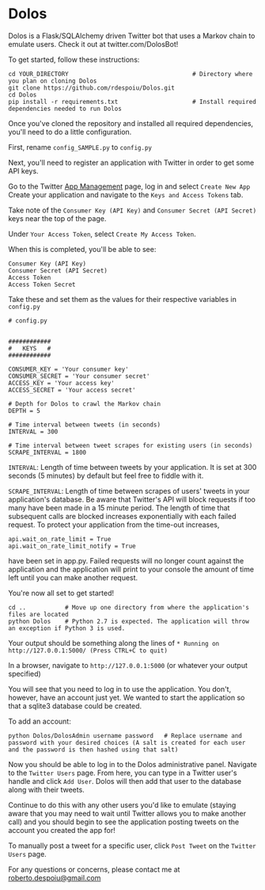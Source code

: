 # Dolos

Dolos is a Flask/SQLAlchemy driven Twitter bot that uses a Markov chain to emulate users.
Check it out at twitter.com/DolosBot!

To get started, follow these instructions:
```
cd YOUR_DIRECTORY                                   # Directory where you plan on cloning Dolos
git clone https://github.com/rdespoiu/Dolos.git
cd Dolos
pip install -r requirements.txt                     # Install required dependencies needed to run Dolos
```

Once you've cloned the repository and installed all required dependencies, you'll need to do a little configuration.

First, rename `config_SAMPLE.py` to `config.py`

Next, you'll need to register an application with Twitter in order to get some API keys.

Go to the Twitter [App Management](https://apps.twitter.com) page, log in and select `Create New App`
Create your application and navigate to the `Keys and Access Tokens` tab.

Take note of the `Consumer Key (API Key)` and `Consumer Secret (API Secret)` keys near the top of the page.

Under `Your Access Token`, select `Create My Access Token`.

When this is completed, you'll be able to see:
```
Consumer Key (API Key)
Consumer Secret (API Secret)
Access Token
Access Token Secret
```

Take these and set them as the values for their respective variables in `config.py`

```
# config.py


############
#   KEYS   #
############

CONSUMER_KEY = 'Your consumer key'
CONSUMER_SECRET = 'Your consumer secret'
ACCESS_KEY = 'Your access key'
ACCESS_SECRET = 'Your access secret'

# Depth for Dolos to crawl the Markov chain
DEPTH = 5

# Time interval between tweets (in seconds)
INTERVAL = 300

# Time interval between tweet scrapes for existing users (in seconds)
SCRAPE_INTERVAL = 1800
```

`INTERVAL`: Length of time between tweets by your application. It is set at 300 seconds (5 minutes) by default but feel free to fiddle with it.

`SCRAPE_INTERVAL`: Length of time between scrapes of users' tweets in your application's database. Be aware that Twitter's API will block requests if too many have been made in a 15 minute period. The length of time that subsequent calls are blocked increases exponentially with each failed request. To protect your application from the time-out increases,
```
api.wait_on_rate_limit = True
api.wait_on_rate_limit_notify = True
```
have been set in app.py. Failed requests will no longer count against the application and the application will print to your console the amount of time left until you can make another request.


You're now all set to get started!
```
cd ..           # Move up one directory from where the application's files are located
python Dolos    # Python 2.7 is expected. The application will throw an exception if Python 3 is used.
```

Your output should be something along the lines of `* Running on http://127.0.0.1:5000/ (Press CTRL+C to quit)`

In a browser, navigate to `http://127.0.0.1:5000` (or whatever your output specified)

You will see that you need to log in to use the application. You don't, however, have an account just yet. We wanted to start the application so that a sqlite3 database could be created.

To add an account:

```
python Dolos/DolosAdmin username password   # Replace username and password with your desired choices (A salt is created for each user and the password is then hashed using that salt)
```

Now you should be able to log in to the Dolos administrative panel. Navigate to the `Twitter Users` page. From here, you can type in a Twitter user's handle and click `Add User`. Dolos will then add that user to the database along with their tweets.

Continue to do this with any other users you'd like to emulate (staying aware that you may need to wait until Twitter allows you to make another call) and you should begin to see the application posting tweets on the account you created the app for!

To manually post a tweet for a specific user, click `Post Tweet` on the `Twitter Users` page.


For any questions or concerns, please contact me at roberto.despoiu@gmail.com
